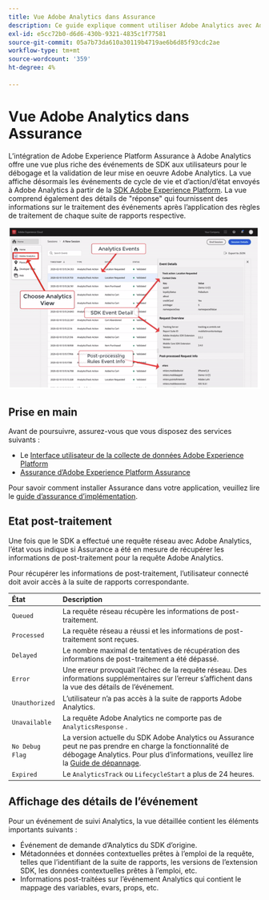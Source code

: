 ```yaml
---
title: Vue Adobe Analytics dans Assurance
description: Ce guide explique comment utiliser Adobe Analytics avec Adobe Experience Platform Assurance.
exl-id: e5cc72b0-d6d6-430b-9321-4835c1f77581
source-git-commit: 05a7b73da610a30119b4719ae6b6d85f93cdc2ae
workflow-type: tm+mt
source-wordcount: '359'
ht-degree: 4%

---
```


# Vue Adobe Analytics dans Assurance

L’intégration de Adobe Experience Platform Assurance à Adobe Analytics offre une vue plus riche des événements de SDK aux utilisateurs pour le débogage et la validation de leur mise en oeuvre Adobe Analytics. La vue affiche désormais les événements de cycle de vie et d’action/d’état envoyés à Adobe Analytics à partir de la [SDK Adobe Experience Platform](https://developer.adobe.com/client-sdks/documentation/adobe-analytics/). La vue comprend également des détails de &quot;réponse&quot; qui fournissent des informations sur le traitement des événements après l’application des règles de traitement de chaque suite de rapports respective.

![](./images/adobe-analytics/overview.png)

## Prise en main

Avant de poursuivre, assurez-vous que vous disposez des services suivants :

- Le [Interface utilisateur de la collecte de données Adobe Experience Platform](https://experience.adobe.com/#/data-collection/)
- [Assurance d’Adobe Experience Platform Assurance](https://experience.adobe.com/assurance)

Pour savoir comment installer Assurance dans votre application, veuillez lire le [guide d’assurance d’implémentation](../tutorials/implement-assurance.md).

## Etat post-traitement

Une fois que le SDK a effectué une requête réseau avec Adobe Analytics, l’état vous indique si Assurance a été en mesure de récupérer les informations de post-traitement pour la requête Adobe Analytics.

Pour récupérer les informations de post-traitement, l’utilisateur connecté doit avoir accès à la suite de rapports correspondante.

| État | Description |
| :----- | :---------- |
| `Queued` | La requête réseau récupère les informations de post-traitement. |
| `Processed` | La requête réseau a réussi et les informations de post-traitement sont reçues. |
| `Delayed` | Le nombre maximal de tentatives de récupération des informations de post-traitement a été dépassé. |
| `Error` | Une erreur provoquait l’échec de la requête réseau. Des informations supplémentaires sur l’erreur s’affichent dans la vue des détails de l’événement. |
| `Unauthorized` | L’utilisateur n’a pas accès à la suite de rapports Adobe Analytics. |
| `Unavailable` | La requête Adobe Analytics ne comporte pas de `AnalyticsResponse` . |
| `No Debug Flag` | La version actuelle du SDK Adobe Analytics ou Assurance peut ne pas prendre en charge la fonctionnalité de débogage Analytics. Pour plus d’informations, veuillez lire la [Guide de dépannage](../troubleshooting.md). |
| `Expired` | Le `AnalyticsTrack` ou `LifecycleStart` a plus de 24 heures. |

## Affichage des détails de l’événement

Pour un événement de suivi Analytics, la vue détaillée contient les éléments importants suivants :

- Événement de demande d’Analytics du SDK d’origine.
- Métadonnées et données contextuelles prêtes à l’emploi de la requête, telles que l’identifiant de la suite de rapports, les versions de l’extension SDK, les données contextuelles prêtes à l’emploi, etc.
- Informations post-traitées sur l’événement Analytics qui contient le mappage des variables, evars, props, etc.
